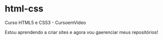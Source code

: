 # html-css
 Curso HTML5 e CSS3 - CursoemVideo

Estou aprendendo a criar sites e agora vou gaerenciar meus repositórios!